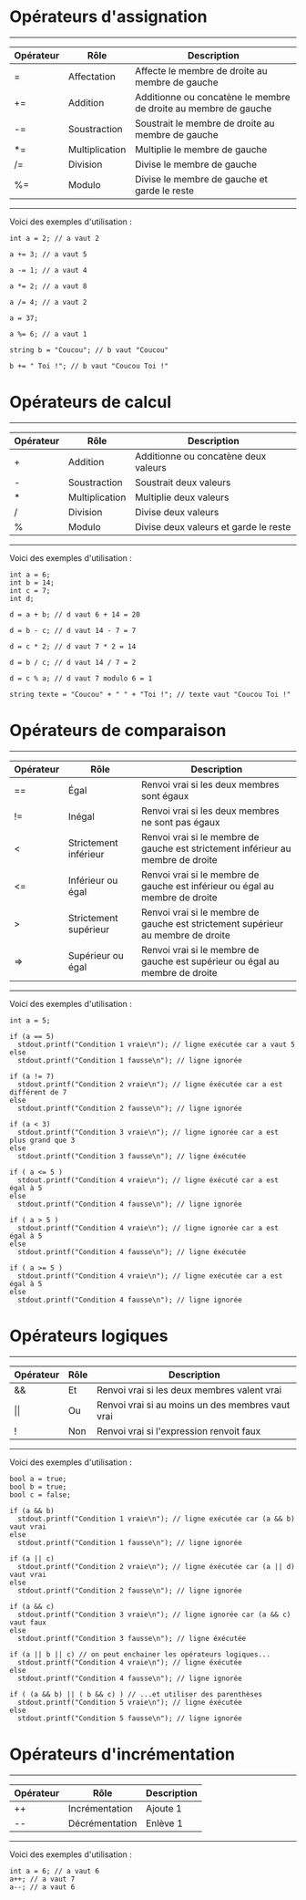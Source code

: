 # Opérateurs d'assignation
---
Opérateur | Rôle | Description  
--  |---              |--
=   | Affectation     |  Affecte le membre de droite au membre de gauche
+=  | Addition        | Additionne ou concatène le membre de droite au membre de gauche
-=  | Soustraction    | Soustrait le membre de droite au membre de gauche
\*=  | Multiplication  | Multiplie le membre de gauche
/=  | Division        | Divise le membre de gauche
%=  | Modulo          | Divise le membre de gauche et garde le reste
---

Voici des exemples d'utilisation :
```vala
int a = 2; // a vaut 2

a += 3; // a vaut 5

a -= 1; // a vaut 4

a *= 2; // a vaut 8

a /= 4; // a vaut 2

a = 37;

a %= 6; // a vaut 1

string b = "Coucou"; // b vaut "Coucou"

b += " Toi !"; // b vaut "Coucou Toi !"
```

# Opérateurs de calcul
---
Opérateur  | Rôle  | Description  
--|---|--
+  | Addition  | Additionne ou concatène deux valeurs
-  | Soustraction  | Soustrait deux valeurs  
*  | Multiplication  | Multiplie deux valeurs
/  | Division  | Divise deux valeurs
%  | Modulo  | Divise deux valeurs et garde le reste
---

Voici des exemples d'utilisation :
```vala
int a = 6;
int b = 14;
int c = 7;
int d;

d = a + b; // d vaut 6 + 14 = 20

d = b - c; // d vaut 14 - 7 = 7

d = c * 2; // d vaut 7 * 2 = 14

d = b / c; // d vaut 14 / 7 = 2

d = c % a; // d vaut 7 modulo 6 = 1

string texte = "Coucou" + " " + "Toi !"; // texte vaut "Coucou Toi !"
```

# Opérateurs de comparaison
---
Opérateur  | Rôle  | Description
--|---|--
==  | Égal  | Renvoi vrai si les deux membres sont égaux
!=  | Inégal  | Renvoi vrai si les deux membres ne sont pas égaux
<  | Strictement inférieur  | Renvoi vrai si le membre de gauche est strictement inférieur au membre de droite  
<=  | Inférieur ou égal  | Renvoi vrai si le membre de gauche est inférieur ou égal au membre de droite
\>  | Strictement supérieur  | Renvoi vrai si le membre de gauche est strictement supérieur au membre de droite
=>  | Supérieur ou égal  | Renvoi vrai si le membre de gauche est supérieur ou égal au membre de droite
---

Voici des exemples d'utilisation :
```vala
int a = 5;

if (a == 5)
  stdout.printf("Condition 1 vraie\n"); // ligne exécutée car a vaut 5
else
  stdout.printf("Condition 1 fausse\n"); // ligne ignorée

if (a != 7)
  stdout.printf("Condition 2 vraie\n"); // ligne éxécutée car a est différent de 7
else
  stdout.printf("Condition 2 fausse\n"); // ligne ignorée

if (a < 3)
  stdout.printf("Condition 3 vraie\n"); // ligne ignorée car a est plus grand que 3
else
  stdout.printf("Condition 3 fausse\n"); // ligne éxécutée

if ( a <= 5 )
  stdout.printf("Condition 4 vraie\n"); // ligne éxécuté car a est égal à 5
else
  stdout.printf("Condition 4 fausse\n"); // ligne ignorée

if ( a > 5 )
  stdout.printf("Condition 4 vraie\n"); // ligne ignorée car a est égal à 5
else
  stdout.printf("Condition 4 fausse\n"); // ligne éxécutée

if ( a >= 5 )
  stdout.printf("Condition 4 vraie\n"); // ligne exécutée car a est égal à 5
else
  stdout.printf("Condition 4 fausse\n"); // ligne ignorée
```

# Opérateurs logiques
---
Opérateur  | Rôle  | Description  
--|---|--
&&  | Et  | Renvoi vrai si les deux membres valent vrai
&#124;&#124;  | Ou  | Renvoi vrai si au moins un des membres vaut vrai
!  | Non  | Renvoi vrai si l'expression renvoit faux
---

Voici des exemples d'utilisation :
```vala
bool a = true;
bool b = true;
bool c = false;

if (a && b)
  stdout.printf("Condition 1 vraie\n"); // ligne exécutée car (a && b) vaut vrai
else
  stdout.printf("Condition 1 fausse\n"); // ligne ignorée

if (a || c)
  stdout.printf("Condition 2 vraie\n"); // ligne éxécutée car (a || d) vaut vrai
else
  stdout.printf("Condition 2 fausse\n"); // ligne ignorée

if (a && c)
  stdout.printf("Condition 3 vraie\n"); // ligne ignorée car (a && c) vaut faux
else
  stdout.printf("Condition 3 fausse\n"); // ligne éxécutée

if (a || b || c) // on peut enchainer les opérateurs logiques...
  stdout.printf("Condition 4 vraie\n"); // ligne éxécutée
else
  stdout.printf("Condition 4 fausse\n"); // ligne ignorée

if ( (a && b) || ( b && c) ) // ...et utiliser des parenthèses
  stdout.printf("Condition 5 vraie\n"); // ligne éxécutée
else
  stdout.printf("Condition 5 fausse\n"); // ligne ignorée
```

# Opérateurs d'incrémentation
---
Opérateur  | Rôle  | Description  
--|---|--
++  | Incrémentation  | Ajoute 1  
--  | Décrémentation  | Enlève 1
---

Voici des exemples d'utilisation :
```
int a = 6; // a vaut 6
a++; // a vaut 7
a--; // a vaut 6
```
